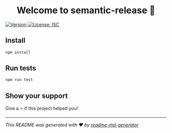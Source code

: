 <h1 align="center">Welcome to semantic-release 👋</h1>
<p>
  <a href="https://www.npmjs.com/package/semantic-release" target="_blank">
    <img alt="Version" src="https://img.shields.io/npm/v/semantic-release.svg">
  </a>
  <a href="#" target="_blank">
    <img alt="License: ISC" src="https://img.shields.io/badge/License-ISC-yellow.svg" />
  </a>
</p>

## Install

```sh
npm install
```

## Run tests

```sh
npm run test
```

## Show your support

Give a ⭐️ if this project helped you!

***
_This README was generated with ❤️ by [readme-md-generator](https://github.com/kefranabg/readme-md-generator)_